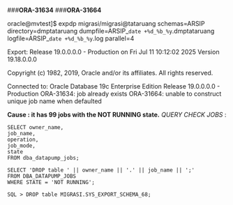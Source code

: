 ###**ORA-31634**
###**ORA-31664**


oracle@mvtest]$ expdp migrasi/migrasi@tataruang schemas=ARSIP directory=dmptataruang dumpfile=ARSIP_`date +%d_%b_%y`.dmptataruang logfile=ARSIP_`date +%d_%b_%y`.log parallel=4

Export: Release 19.0.0.0.0 - Production on Fri Jul 11 10:12:02 2025
Version 19.18.0.0.0

Copyright (c) 1982, 2019, Oracle and/or its affiliates.  All rights reserved.

Connected to: Oracle Database 19c Enterprise Edition Release 19.0.0.0.0 - Production
ORA-31634: job already exists
ORA-31664: unable to construct unique job name when defaulted

**Cause : it has 99 jobs with the NOT RUNNING state.**
_QUERY CHECK JOBS_  : 
```
SELECT owner_name,
job_name,
operation,
job_mode,
state
FROM dba_datapump_jobs;
```
```
SELECT 'DROP table ' || owner_name || '.' || job_name || ';'
FROM DBA_DATAPUMP_JOBS
WHERE STATE = 'NOT RUNNING';
```
```
SQL > DROP table MIGRASI.SYS_EXPORT_SCHEMA_68;
```
